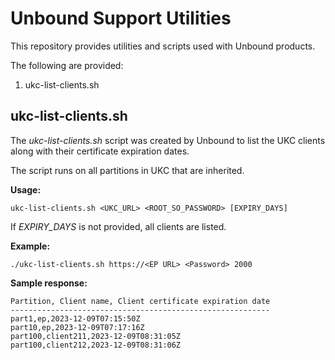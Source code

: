 # Unbound Support Utilities

This repository provides utilities and scripts used with Unbound products.

The following are provided:
1. ukc-list-clients.sh

## ukc-list-clients.sh

The *ukc-list-clients.sh* script was created by Unbound to list the UKC clients along with their certificate expiration dates.

The script runs on all partitions in UKC that are inherited.

**Usage:**

`ukc-list-clients.sh <UKC_URL> <ROOT_SO_PASSWORD> [EXPIRY_DAYS]`

If *EXPIRY_DAYS* is not provided, all clients are listed.
  
**Example:**

`./ukc-list-clients.sh https://<EP URL> <Password> 2000`

**Sample response:**
```
Partition, Client name, Client certificate expiration date
----------------------------------------------------------
part1,ep,2023-12-09T07:15:50Z
part10,ep,2023-12-09T07:17:16Z
part100,client211,2023-12-09T08:31:05Z
part100,client212,2023-12-09T08:31:06Z
```
